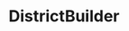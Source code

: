 ---
layout: project
title: "DistrictBuilder"
featured-image: "districtbuilder/districtbuilder_featured.png"
featured-alt: "Screenshot of DistrictBuilder homepage."
featured-bg: "#616456"
featured-size: "cropped"
project-url: "https://www.districtbuilder.org/"
excerpt: Branding and marketing strategy and design
---